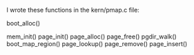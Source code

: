 I wrote these functions in the kern/pmap.c file: 

boot_alloc()

mem_init() 
page_init()
page_alloc()
page_free()
pgdir_walk()
boot_map_region()
page_lookup()
page_remove()
page_insert()
